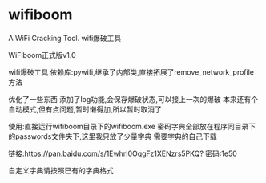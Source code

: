 # wifiboom
A WiFi Cracking Tool.
wifi爆破工具


WiFiboom正式版v1.0

wifi爆破工具 依赖库:pywifi,继承了内部类,直接拓展了remove_network_profile方法

优化了一些东西
添加了log功能,会保存爆破状态,可以接上一次的爆破
本来还有个自动模式,但有点问题,暂时懒得加,所以暂时取消了

使用:直接运行wifiboom目录下的wifiboom.exe
密码字典全部放在程序同目录下的passwords文件夹下,这里我只放了少量字典
需要字典的自己下载

链接:https://pan.baidu.com/s/1EwhrI0OqgFz1XENzrs5PKQ?
密码:1e50

自定义字典请按照已有的字典格式
